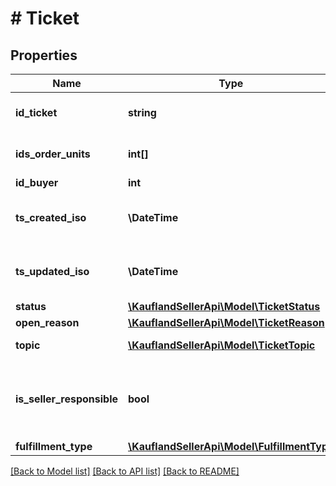 # # Ticket

## Properties

Name | Type | Description | Notes
------------ | ------------- | ------------- | -------------
**id_ticket** | **string** | Unique id of the ticket. |
**ids_order_units** | **int[]** | The list of order units IDs |
**id_buyer** | **int** |  |
**ts_created_iso** | **\DateTime** | Creation date of the ticket in iso 8601 |
**ts_updated_iso** | **\DateTime** | Last update on the ticket in iso 8601 |
**status** | [**\KauflandSellerApi\Model\TicketStatus**](TicketStatus.md) |  |
**open_reason** | [**\KauflandSellerApi\Model\TicketReason**](TicketReason.md) |  |
**topic** | [**\KauflandSellerApi\Model\TicketTopic**](TicketTopic.md) | The topic of the ticket |
**is_seller_responsible** | **bool** | An indicator, whether the seller needs to take action |
**fulfillment_type** | [**\KauflandSellerApi\Model\FulfillmentType**](FulfillmentType.md) |  |

[[Back to Model list]](../../README.md#models) [[Back to API list]](../../README.md#endpoints) [[Back to README]](../../README.md)
